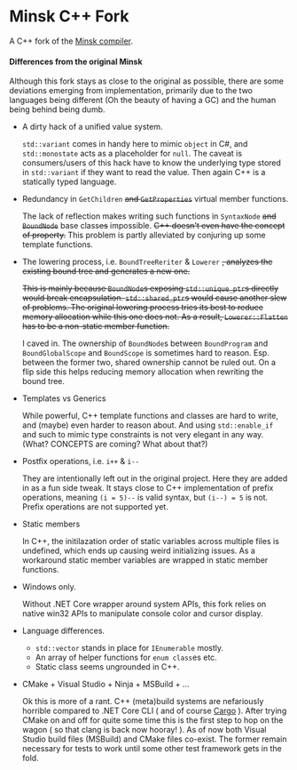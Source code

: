 # Minsk C++ Fork

A C++ fork of the [Minsk compiler](https://github.com/terrajobst/minsk). 


#### Differences from the original Minsk

Although this fork stays as close to the original as possible, there are some deviations emerging from implementation, primarily due to the two languages being different (Oh the beauty of having a GC) and the human being behind being dumb.

- A dirty hack of a unified value system.

    `std::variant` comes in handy here to mimic `object` in C#, and `std::monostate` acts as a placeholder for `null`. The caveat is consumers/users of this hack have to know the underlying type stored in `std::variant` if they want to read the value. Then again C++ is a statically typed language.

- Redundancy in `GetChildren` ~~and `GetProperties`~~ virtual member functions. 

    The lack of reflection makes writing such functions in `SyntaxNode` ~~and `BoundNode`~~ base class~~es~~ impossible. ~~C++ doesn't even have the concept of property.~~ This problem is partly alleviated by conjuring up some template functions.

- The lowering process, i.e. `BoundTreeReriter` & `Lowerer` ~~, analyzes the existing bound tree and generates a new one.~~

    ~~This is mainly because `BoundNode`s exposing `std::unique_ptr`s directly would break encapsulation. `std::shared_ptr`s would cause another slew of problems. The original lowering process tries its best to reduce memory allocation while this one does not. As a result, `Lowerer::Flatten` has to be a non-static member function.~~ 
    
    I caved in. The ownership of `BoundNode`s between `BoundProgram` and `BoundGlobalScope` and `BoundScope` is sometimes hard to reason. Esp. between the former two, shared ownership cannot be ruled out. On a flip side this helps reducing memory allocation when rewriting the bound tree.

- Templates vs Generics

    While powerful, C++ template functions and classes are hard to write, and (maybe) even harder to reason about. And using `std::enable_if` and such to mimic type constraints is not very elegant in any way. (What? CONCEPTS are coming? What about that?)

- Postfix operations, i.e. `i++` & `i--`

    They are intentionally left out in the original project. Here they are added in as a fun side tweak. It stays close to C++ implementation of prefix operations, meaning `(i = 5)--` is valid syntax, but `(i--) = 5` is not. Prefix operations are not supported yet. 

- Static members

    In C++, the initilazation order of static variables across multiple files is undefined, which ends up causing weird initializing issues. As a workaround static member variables are wrapped in static member functions. 

- Windows only.

    Without .NET Core wrapper around system APIs, this fork relies on native win32 APIs to manipulate console color and cursor display. 

- Language differences.

    - `std::vector` stands in place for `IEnumerable` mostly.
    - An array of helper functions for `enum class`es etc.
    - Static class seems ungrounded in C++.

- CMake + Visual Studio + Ninja + MSBuild + ...

    Ok this is more of a rant. C++ (meta)build systems are nefariously horrible compared to .NET Core CLI ( and of course [Cargo](https://github.com/rust-lang/cargo/) ). After trying CMake on and off for quite some time this is the first step to hop on the wagon ( so that clang is back now hooray! ). As of now both Visual Studio build files (MSBuild) and CMake files co-exist. The former remain necessary for tests to work until some other test framework gets in the fold. 